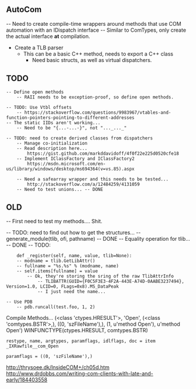 ## AutoCom

-- Need to create compile-time wrappers around methods that use COM automation with an IDispatch interface
    -- Similar to ComTypes, only create the actual interface **at** compilation.

- Create a TLB parser
    - This can be a basic C++ method, needs to export a C++ class
        - Need basic structs, as well as virtual dispatchers.


## TODO
    -- Define open methods
        -- RAII needs to be exception-proof, so define open methods.

    -- TODO: Use Vtbl offsets
        -- https://stackoverflow.com/questions/9983967/vtables-and-function-pointers-pointing-to-different-addresses
    -- The static IIDs aren't working...
        -- Need to be "{...-...-}", not "..._..._"

    -- TODO: need to create derived classes from dispatchers
        -- Manage co-initialization
        -- Read description here... 
            https://gist.github.com/markddavidoff/4f0f22e225d0520cfe18
        -- Implement IClassFactory and IClassFactory2 
            https://msdn.microsoft.com/en-us/library/windows/desktop/ms694364(v=vs.85).aspx

        -- Need a safearray wrapper and this needs to be tested...
            http://stackoverflow.com/a/12484259/4131059
        -- Need to test unions... -- DONE

## OLD
-- First need to test my methods.... Shit.


-- TODO: need to find out how to get the structures...
    -- generate_module(tlib, ofi, pathname) -- DONE
    -- Equality operation for tlib... -- DONE
    -- TODO:

        def _register(self, name, value, tlib=None):
        -- modname = tlib.GetLibAttr()
        -- fullname = "%s.%s" % (modname, name)
        -- self.items[fullname] = value
            -- Ok, they're storing the sring of the raw TlibAttrInfo
                -- TLIBATTR(GUID={F0C5F3E3-4F2A-443E-A74D-0AABE3237494}, Version=1.0, LCID=0, FLags=0x8).MS_DataPeak
                -- I just need the name...

    -- Use PDB
        -- pdb.runcall(test.foo, 1, 2)


Compile Methods...
    (<class 'ctypes.HRESULT'>, 'Open', (<class 'comtypes.BSTR'>,), ((0, 'szFileName'),), (1, u'method Open'), u'method Open')
    WINFUNCTYPE(ctypes.HRESULT, comtypes.BSTR)

    restype, name, argtypes, paramflags, idlflags, doc = item
    _IXRawfile__com_Open

    paramflags = ((0, 'szFileName'),)


http://thrysoee.dk/InsideCOM+/ch05d.htm
http://www.drdobbs.com/writing-com-clients-with-late-and-early/184403558
